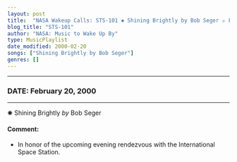 ```yaml
---
layout: post
title:  "NASA Wakeup Calls: STS-101 ✺ Shining Brightly by Bob Seger ✫ February 20, 2000"
blog_title: "STS-101"
author: "NASA: Music to Wake Up By"
type: MusicPlaylist
date_modified: 2000-02-20
songs: ["Shining Brightly by Bob Seger"]
genres: []
---
```


----
### DATE: February 20, 2000
----
✺ Shining Brightly *by* Bob Seger  

#### Comment:
* In honor of the upcoming evening rendezvous with the International Space Station.



<br/>
<center>
	<a target="_blank"
	   href="https://twitter.com/intent/tweet?hashtags=Space,NASA,Playlist,NASAWakeupCalls,SpaceProgram&text=🚀 {{ page.author}}, '{{ page.songs.first }}' {{ page.title }}, {{ site.url }}{{ page.url }}&via=nasawakeupcalls"><i class="fab fa-twitter" title="Tweet this page" alt="Tweet this page" style="font-size: 1.3em;"></i></a>
	&nbsp; 	<i class="fas fa-user-astronaut" style="font-size: 1.5em;"></i> &nbsp;
    <a id="custom_amazon_link"
       type="amzn" search="#"
       category="popular music">
    <i class="fab fa-amazon" style="font-size: 1.3em;"></i></a>
</center>

<!-- Randomly resolve an individual entry from a song array -->
<script src="/assets/javascript/seedrandom.min.js"></script>
<script>
  var wake_me_up = ["Shining Brightly by Bob Seger"];
  var prng = new Math.seedrandom();
  function randomSong() {
    song = wake_me_up[Math.floor(Math.random() * wake_me_up.length)];
    var amazon_link = document.getElementById("custom_amazon_link");
    amazon_link.setAttribute("search", song);
  }
  window.onload = randomSong();
</script>
